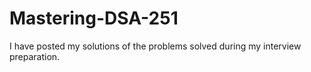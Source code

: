 # Mastering-DSA-251
I have posted my solutions of the problems solved during my interview preparation. 
